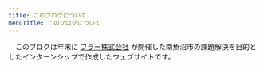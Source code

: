 ```yaml
---
title: このブログについて
menuTitle: このブログについて
---
```


　このブログは年末に
 [フラー株式会社](https://fuller-inc.com/)
 が開催した南魚沼市の課題解決を目的としたインターンシップで作成したウェブサイトです。
